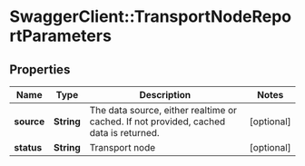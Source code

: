 # SwaggerClient::TransportNodeReportParameters

## Properties
Name | Type | Description | Notes
------------ | ------------- | ------------- | -------------
**source** | **String** | The data source, either realtime or cached. If not provided, cached data is returned. | [optional] 
**status** | **String** | Transport node | [optional] 


